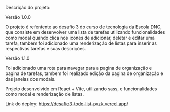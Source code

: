 Descrição do projeto:

Versão 1.0.0

O projeto é refentente ao desafio 3 do curso de tecnologia da Escola DNC, que consiste em desenvolver uma lista de tarefas utilizando funcionalidades como modal quando clica nos icones de adicionar, deletar e editar uma tarefa, tambem foi adicionado uma renderização de listas para inserir as respectivas tarefas e suas descrições.

Versão 1.1.0

Foi adicionado uma rota para navegar para a pagina de organização e pagina de tarefas, tambem foi realizado edição da pagina de organização e das janelas dos modais.


Projeto desenvolvido em React + Vite, utilizando sass, e funcionalidades como modal e renderização de listas. 

Link do deploy:  https://desafio3-todo-list-pvzk.vercel.app/



